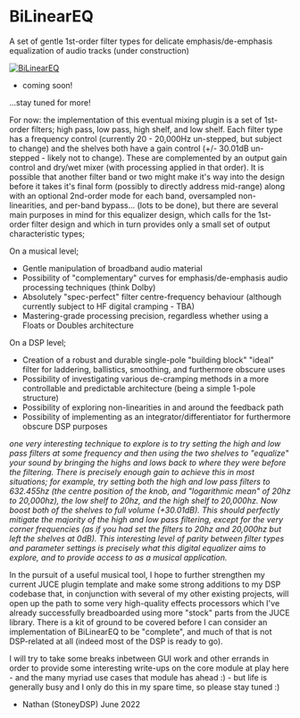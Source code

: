 # BiLinearEQ
A set of gentle 1st-order filter types for delicate emphasis/de-emphasis equalization of audio tracks (under construction)

[![BiLinearEQ](https://github-readme-stats-two-lime-18.vercel.app/api/pin/?username=nathanjhood\&repo=BiLinearEQ\&theme=transparent)](https://github.com/nathanjhood/BiLinearEQ)

+ coming soon!

...stay tuned for more!

For now: the implementation of this eventual mixing plugin is a set of 1st-order filters; high pass, low pass, high shelf, and low shelf. Each filter type has a frequency control (currently 20 - 20,000Hz un-stepped, but subject to change) and the shelves both have a gain control (+/- 30.01dB un-stepped - likely not to change). These are complemented by an output gain control and dry/wet mixer (with processing applied in that order). It is possible that another filter band or two might make it's way into the design before it takes it's final form (possibly to directly address mid-range) along with an optional 2nd-order mode for each band, oversampled non-linearities, and per-band bypass... (lots to be done), but there are several main purposes in mind for this equalizer design, which calls for the 1st-order filter design and which in turn provides only a small set of output characteristic types;

On a musical level;

+ Gentle manipulation of broadband audio material
+ Possibility of "complementary" curves for emphasis/de-emphasis audio processing techniques (think Dolby)
+ Absolutely "spec-perfect" filter centre-frequency behaviour (although currently subject to HF digital cramping - TBA)
+ Mastering-grade processing precision, regardless whether using a Floats or Doubles architecture

On a DSP level;

+ Creation of a robust and durable single-pole "building block" "ideal" filter for laddering, ballistics, smoothing, and furthermore obscure uses
+ Possibility of investigating various de-cramping methods in a more controllable and predictable architecture (being a simple 1-pole structure)
+ Possibility of exploring non-linearities in and around the feedback path
+ Possibility of implementing as an integrator/differentiator for furthermore obscure DSP purposes

*one very interesting technique to explore is to try setting the high and low pass filters at some frequency and then using the two shelves to "equalize" your sound by bringing the highs and lows back to where they were before the filtering. There is precisely enough gain to achieve this in most situations; for example, try setting both the high and low pass filters to 632.455hz (the centre position of the knob, and "logarithmic mean" of 20hz to 20,000hz), the low shelf to 20hz, and the high shelf to 20,000hz. Now boost both of the shelves to full volume (+30.01dB). This should perfectly mitigate the majority of the high and low pass filtering, except for the very corner frequencies (as if you had set the filters to 20hz and 20,000hz but left the shelves at 0dB). This interesting level of parity between filter types and parameter settings is precisely what this digital equalizer aims to explore, and to provide access to as a musical application.*

In the pursuit of a useful musical tool, I hope to further strengthen my current JUCE plugin template and make some strong additions to my DSP codebase that, in conjunction with several of my other existing projects, will open up the path to some very high-quality effects processors which I've already successfully breadboarded using more "stock" parts from the JUCE library. There is a kit of ground to be covered before I can consider an implementation of BiLinearEQ to be "complete", and much of that is not DSP-related at all (indeed most of the DSP is ready to go).

I will try to take some breaks inbetween GUI work and other errands in order to provide some interesting write-ups on the core module at play here - and the many myriad use cases that module has ahead :) - but life is generally busy and I only do this in my spare time, so please stay tuned :)

- Nathan (StoneyDSP) June 2022
